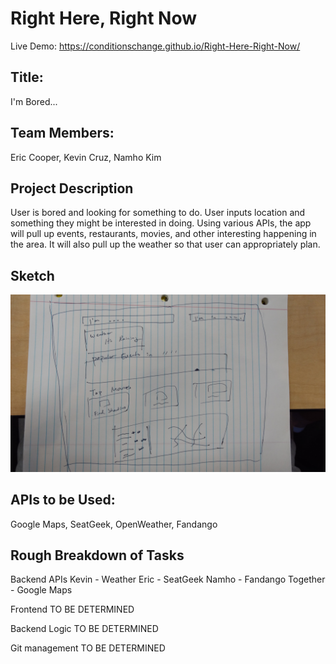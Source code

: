 # Right Here, Right Now

Live Demo: https://conditionschange.github.io/Right-Here-Right-Now/

## Title:
I'm Bored...

## Team Members:
Eric Cooper, Kevin Cruz, Namho Kim

## Project Description 
User is bored and looking for something to do. User inputs location and something they might be interested in doing. Using various APIs, the app will pull up events, restaurants, movies, and other interesting happening in the area. It will also pull up the weather so that user can appropriately plan. 

## Sketch

![Alt awesome-sketch](image/oursketch.jpg)

## APIs to be Used:
Google Maps, SeatGeek, OpenWeather, Fandango

## Rough Breakdown of Tasks
Backend APIs
Kevin - Weather
Eric - SeatGeek
Namho - Fandango
Together - Google Maps

Frontend
TO BE DETERMINED

Backend Logic
TO BE DETERMINED 

Git management
TO BE DETERMINED


